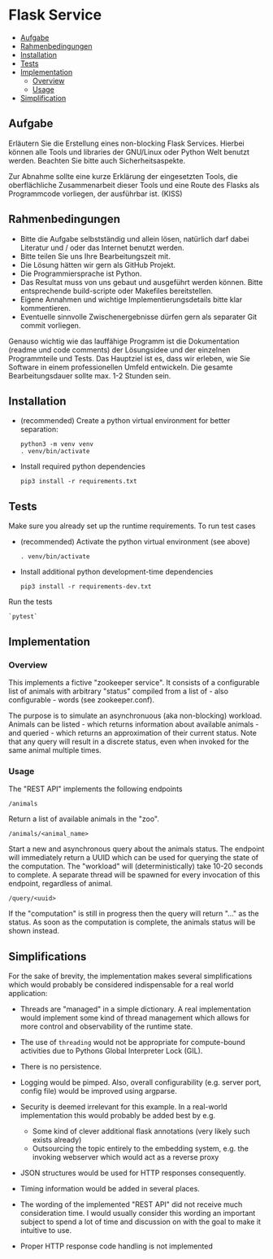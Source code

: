 # Flask Service

<!-- TOC depthfrom:2 depthto:3 -->

- [Aufgabe](#aufgabe)
- [Rahmenbedingungen](#rahmenbedingungen)
- [Installation](#installation)
- [Tests](#tests)
- [Implementation](#implementation)
  - [Overview](#overview)
  - [Usage](#usage)
- [Simplification](#simplification)

<!-- /TOC -->

## Aufgabe

Erläutern Sie die Erstellung eines non-blocking Flask Services. Hierbei können alle Tools und libraries der GNU/Linux oder Python Welt benutzt werden. Beachten Sie bitte auch Sicherheitsaspekte.

Zur Abnahme sollte eine kurze Erklärung der eingesetzten Tools, die oberflächliche Zusammenarbeit dieser Tools und eine Route des Flasks als Programmcode vorliegen, der ausführbar ist. (KISS)

## Rahmenbedingungen

- Bitte die Aufgabe selbstständig und allein lösen, natürlich darf dabei Literatur und / oder das Internet benutzt werden.
- Bitte teilen Sie uns Ihre Bearbeitungszeit mit.
- Die Lösung hätten wir gern als GitHub Projekt.
- Die Programmiersprache ist Python.
- Das Resultat muss von uns gebaut und ausgeführt werden können. Bitte entsprechende build-scripte oder Makefiles bereitstellen.
- Eigene Annahmen und wichtige Implementierungsdetails bitte klar kommentieren.
- Eventuelle sinnvolle Zwischenergebnisse dürfen gern als separater Git commit vorliegen.

Genauso wichtig wie das lauffähige Programm ist die Dokumentation (readme und code comments) der Lösungsidee und der einzelnen Programmteile und Tests. Das Hauptziel ist es, dass wir erleben, wie Sie Software in einem professionellen Umfeld entwickeln. Die gesamte Bearbeitungsdauer sollte max. 1-2 Stunden sein.

## Installation

- (recommended) Create a python virtual environment for better separation:

      python3 -m venv venv
      . venv/bin/activate

- Install required python dependencies

      pip3 install -r requirements.txt

## Tests

Make sure you already set up the runtime requirements. To run test cases

- (recommended) Activate the python virtual environment (see above)

      . venv/bin/activate

- Install additional python development-time dependencies

      pip3 install -r requirements-dev.txt

Run the tests

    `pytest`

## Implementation

### Overview

This implements a fictive "zookeeper service". It consists of a configurable list of animals with arbitrary "status" compiled from a list of - also configurable - words (see zookeeper.conf).

The purpose is to simulate an asynchronuous (aka non-blocking) workload. Animals can be listed - which returns information about available animals - and queried - which returns an approximation of their current status. Note that any query will result in a discrete status, even when invoked for the same animal multiple times.

### Usage

The "REST API" implements the following endpoints

`/animals`

  Return a list of available animals in the "zoo".

`/animals/<animal_name>`

Start a new and asynchronous query about the animals status. The endpoint will immediately return a UUID which can be used for querying the state of the computation. The "workload" will (deterministically) take 10-20 seconds to complete. A separate thread will be spawned for every invocation of this endpoint, regardless of animal.

`/query/<uuid>`

If the "computation" is still in progress then the query will return "..." as the status. As soon as the computation is complete, the animals status will be shown instead.

## Simplifications

For the sake of brevity, the implementation makes several simplifications which would probably be considered indispensable for a real world application:

- Threads are "managed" in a simple dictionary. A real implementation would implement some kind of thread management which allows for more control and observability of the runtime state.

- The use of `threading` would not be appropriate for compute-bound activities due to Pythons Global Interpreter Lock (GIL).

- There is no persistence.

- Logging would be pimped. Also, overall configurability (e.g. server port, config file) would be improved using argparse.

- Security is deemed irrelevant for this example. In a real-world implementation this would probably be added best by e.g.

  - Some kind of clever additional flask annotations (very likely such exists already)
  - Outsourcing the topic entirely to the embedding system, e.g. the invoking webserver which would act as a reverse proxy

- JSON structures would be used for HTTP responses consequently.

- Timing information would be added in several places.

- The wording of the implemented "REST API" did not receive much consideration time. I would usually consider this wording an important subject to spend a lot of time and discussion on with the goal to make it intuitive to use.

- Proper HTTP response code handling is not implemented
